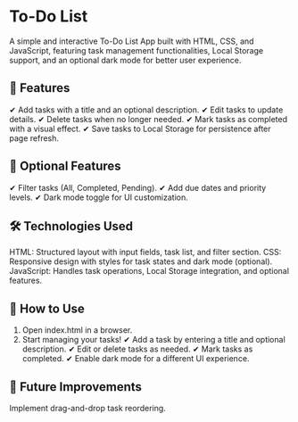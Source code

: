 # To-Do List
A simple and interactive To-Do List App built with HTML, CSS, and JavaScript, featuring task management functionalities, Local Storage support, and an optional dark mode for better user experience.

## 📌 Features
✔ Add tasks with a title and an optional description.
✔ Edit tasks to update details.
✔ Delete tasks when no longer needed.
✔ Mark tasks as completed with a visual effect.
✔ Save tasks to Local Storage for persistence after page refresh.

## 🎯 Optional Features
✔ Filter tasks (All, Completed, Pending).
✔ Add due dates and priority levels.
✔ Dark mode toggle for UI customization.

## 🛠 Technologies Used
HTML: Structured layout with input fields, task list, and filter section.
CSS: Responsive design with styles for task states and dark mode (optional).
JavaScript: Handles task operations, Local Storage integration, and optional features.

## 🚀 How to Use
1. Open index.html in a browser.
2. Start managing your tasks!
✔ Add a task by entering a title and optional description.
✔ Edit or delete tasks as needed.
✔ Mark tasks as completed.
✔ Enable dark mode for a different UI experience.

## 🌟 Future Improvements
Implement drag-and-drop task reordering.
